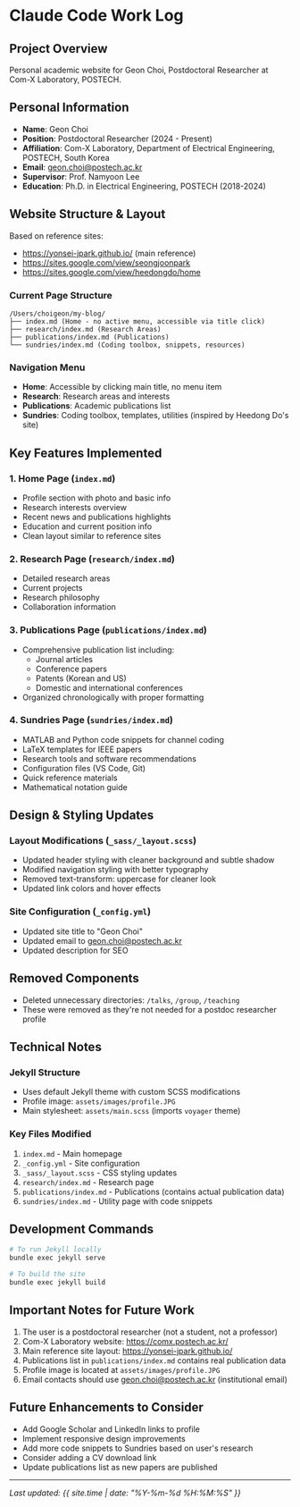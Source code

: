 # Claude Code Work Log

## Project Overview
Personal academic website for Geon Choi, Postdoctoral Researcher at Com-X Laboratory, POSTECH.

## Personal Information
- **Name**: Geon Choi
- **Position**: Postdoctoral Researcher (2024 - Present)
- **Affiliation**: Com-X Laboratory, Department of Electrical Engineering, POSTECH, South Korea
- **Email**: geon.choi@postech.ac.kr
- **Supervisor**: Prof. Namyoon Lee
- **Education**: Ph.D. in Electrical Engineering, POSTECH (2018-2024)

## Website Structure & Layout
Based on reference sites:
- https://yonsei-jpark.github.io/ (main reference)
- https://sites.google.com/view/seongjoonpark
- https://sites.google.com/view/heedongdo/home

### Current Page Structure
```
/Users/choigeon/my-blog/
├── index.md (Home - no active menu, accessible via title click)
├── research/index.md (Research Areas)
├── publications/index.md (Publications)
└── sundries/index.md (Coding toolbox, snippets, resources)
```

### Navigation Menu
- **Home**: Accessible by clicking main title, no menu item
- **Research**: Research areas and interests
- **Publications**: Academic publications list
- **Sundries**: Coding toolbox, templates, utilities (inspired by Heedong Do's site)

## Key Features Implemented

### 1. Home Page (`index.md`)
- Profile section with photo and basic info
- Research interests overview
- Recent news and publications highlights
- Education and current position info
- Clean layout similar to reference sites

### 2. Research Page (`research/index.md`)
- Detailed research areas
- Current projects
- Research philosophy
- Collaboration information

### 3. Publications Page (`publications/index.md`)
- Comprehensive publication list including:
  - Journal articles
  - Conference papers
  - Patents (Korean and US)
  - Domestic and international conferences
- Organized chronologically with proper formatting

### 4. Sundries Page (`sundries/index.md`)
- MATLAB and Python code snippets for channel coding
- LaTeX templates for IEEE papers
- Research tools and software recommendations
- Configuration files (VS Code, Git)
- Quick reference materials
- Mathematical notation guide

## Design & Styling Updates

### Layout Modifications (`_sass/_layout.scss`)
- Updated header styling with cleaner background and subtle shadow
- Modified navigation styling with better typography
- Removed text-transform: uppercase for cleaner look
- Updated link colors and hover effects

### Site Configuration (`_config.yml`)
- Updated site title to "Geon Choi"
- Updated email to geon.choi@postech.ac.kr
- Updated description for SEO

## Removed Components
- Deleted unnecessary directories: `/talks`, `/group`, `/teaching`
- These were removed as they're not needed for a postdoc researcher profile

## Technical Notes

### Jekyll Structure
- Uses default Jekyll theme with custom SCSS modifications
- Profile image: `assets/images/profile.JPG`
- Main stylesheet: `assets/main.scss` (imports `voyager` theme)

### Key Files Modified
1. `index.md` - Main homepage
2. `_config.yml` - Site configuration
3. `_sass/_layout.scss` - CSS styling updates
4. `research/index.md` - Research page
5. `publications/index.md` - Publications (contains actual publication data)
6. `sundries/index.md` - Utility page with code snippets

## Development Commands
```bash
# To run Jekyll locally
bundle exec jekyll serve

# To build the site
bundle exec jekyll build
```

## Important Notes for Future Work
1. The user is a postdoctoral researcher (not a student, not a professor)
2. Com-X Laboratory website: https://comx.postech.ac.kr/
3. Main reference site layout: https://yonsei-jpark.github.io/
4. Publications list in `publications/index.md` contains real publication data
5. Profile image is located at `assets/images/profile.JPG`
6. Email contacts should use geon.choi@postech.ac.kr (institutional email)

## Future Enhancements to Consider
- Add Google Scholar and LinkedIn links to profile
- Implement responsive design improvements
- Add more code snippets to Sundries based on user's research
- Consider adding a CV download link
- Update publications list as new papers are published

---
*Last updated: {{ site.time | date: "%Y-%m-%d %H:%M:%S" }}*